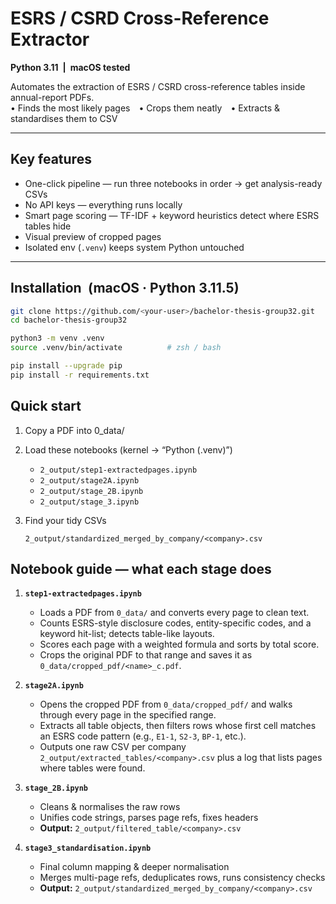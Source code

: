# ESRS / CSRD Cross-Reference Extractor 
**Python 3.11 | macOS tested**

Automates the extraction of ESRS / CSRD cross-reference tables inside annual-report PDFs.  
• Finds the most likely pages • Crops them neatly • Extracts & standardises them to CSV

---

## Key features

* One-click pipeline — run three notebooks in order → get analysis-ready CSVs  
* No API keys — everything runs locally  
* Smart page scoring — TF-IDF + keyword heuristics detect where ESRS tables hide  
* Visual preview of cropped pages  
* Isolated env (`.venv`) keeps system Python untouched  

---


## Installation (macOS · Python 3.11.5)

```bash
git clone https://github.com/<your-user>/bachelor-thesis-group32.git
cd bachelor-thesis-group32

python3 -m venv .venv
source .venv/bin/activate          # zsh / bash

pip install --upgrade pip
pip install -r requirements.txt
```

## Quick start

1. Copy a PDF into 0_data/
   

2. Load these notebooks (kernel → “Python (.venv)”)

   * `2_output/step1-extractedpages.ipynb`
   * `2_output/stage2A.ipynb`
   * `2_output/stage_2B.ipynb`
   * `2_output/stage_3.ipynb`

3. Find your tidy CSVs  

   `2_output/standardized_merged_by_company/<company>.csv`


## Notebook guide — what each stage does

1. **`step1-extractedpages.ipynb`**  
    - Loads a PDF from `0_data/` and converts every page to clean text.
    - Counts ESRS-style disclosure codes, entity-specific codes, and a keyword hit-list; detects table-like layouts.
    - Scores each page with a weighted formula and sorts by total score.
    - Crops the original PDF to that range and saves it as `0_data/cropped_pdf/<name>_c.pdf`.

2. **`stage2A.ipynb`**  
    - Opens the cropped PDF from `0_data/cropped_pdf/` and walks through every page in the specified range.  
    - Extracts all table objects, then filters rows whose first cell matches an ESRS code pattern (e.g., `E1-1`, `S2-3`, `BP-1`, etc.).  
    - Outputs one raw CSV per company `2_output/extracted_tables/<company>.csv` plus a log that lists pages where tables were found.

3. **`stage_2B.ipynb`**  
   - Cleans & normalises the raw rows  
   - Unifies code strings, parses page refs, fixes headers  
   - **Output:** `2_output/filtered_table/<company>.csv`

4. **`stage3_standardisation.ipynb`**   
   - Final column mapping & deeper normalisation  
   - Merges multi-page refs, deduplicates rows, runs consistency checks  
   - **Output:** `2_output/standardized_merged_by_company/<company>.csv`















